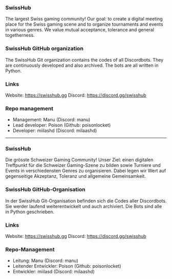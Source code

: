 ### SwissHub
The largest Swiss gaming community! Our goal: to create a digital meeting place for
the Swiss gaming scene and to organize tournaments and events in various genres.
We value mutual acceptance, tolerance and general togetherness. 

### SwissHub GitHub organization
The SwissHub Git organization contains the codes of all Discordbots. They are
continuously developed and also archived. The bots are all written in Python.

### Links
Website: https://swisshub.gg
Discord: https://discord.gg/swisshub

### Repo management
- Management: Manu (Discord: manu)
- Lead developer: Poison (Github: poisonlocket)
- Developer: miilashd (Discord: milaashd)

------------------------------------------------------------------------------------------

### SwissHub
Die grösste Schweizer Gaming Community! Unser Ziel: einen digitalen Treffpunkt für
die Schweizer Gaming-Szene zu bilden sowie Turniere und Events in verschiedensten Genres
zu organisieren. Dabei legen wir Wert auf gegenseitige Akzeptanz, Toleranz und allgemeine
Gemeinsamkeit.

### SwissHub GitHub-Organisation
In der SwissHub Git-Organisation befinden sich die Codes aller Discordbots. Sie werder
laufend weiterentwickelt und auch archiviert. Die Bots sind alle in Python geschrieben.

### Links
Website: https://swisshub.gg
Discord: https://discord.gg/swisshub

### Repo-Management
- Leitung: Manu (Discord: manu)
- Leitender Entwickler: Poison (Github: poisonlocket)
- Entwickler: miilasd (Discord: milaashd)
